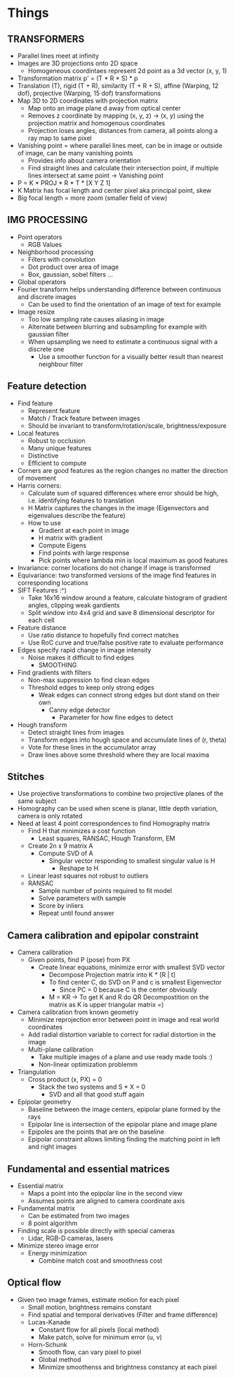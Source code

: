 # Things

## TRANSFORMERS

* Parallel lines meet at infinity
* Images are 3D projections onto 2D space
    * Homogeneous coordintaes represent 2d point as a 3d vector (x, y, 1)
* Transformation matrix p' = (T * R * S) * p
* Translation (T), rigid (T + R), similarity (T + R + S), affine (Warping, 12 dof), projective (Warping, 15 dof) transformations
* Map 3D to 2D coordinates with projection matrix
    * Map onto an image plane d away from optical center
    * Removes z coordinate by mapping (x, y, z)  ->  (x, y) using the projection matrix and homogenous coordinates
    * Projection loses angles, distances from camera, all points along a ray map to same pixel
* Vanishing point = where parallel lines meet, can be in image or outside of image, can be many vanishing points
    * Provides info about camera orientation
    * Find straight lines and calculate their intersection point, if multiple lines intersect at same point -> Vanishing point
* P = K * PROJ * R * T * [X Y Z 1]
* K Matrix has focal length and center pixel aka principal point, skew
* Big focal length = more zoom (smaller field of view)

## IMG PROCESSING

* Point operators
    * RGB Values
* Neighborhood processing
    * Filters with convolution
    * Dot product over area of image
    * Box, gaussian, sobel filters ...
* Global operators
* Fourier transform helps understanding difference between continuous and discrete images
    * Can be used to find the orientation of an image of text for example
* Image resize
    * Too low sampling rate causes aliasing in image
    * Alternate between blurring and subsampling for example with gaussian filter
    * When upsampling we need to estimate a continuous signal with a discrete one
        * Use a smoother function for a visually better result than nearest neighbour filter

## Feature detection

* Find feature
    * Represent feature
    * Match / Track feature between images
    * Should be invariant to transform/rotation/scale, brightness/exposure
* Local features
    * Robust to occlusion
    * Many unique features
    * Distinctive
    * Efficient to compute
* Corners are good features as the region changes no matter the direction of movement
* Harris corners:
    * Calculate sum of squared differences where error should be high, i.e. identifying features to translation
    * H Matrix captures the changes in the image (Eigenvectors and eigenvalues describe the feature)
    * How to use
        * Gradient at each point in image
        * H matrix with gradient
        * Compute Eigens
        * Find points with large response
        * Pick points where lambda min is local maximum as good features
* Invariance: corner locations do not change if image is transformed
* Equivariance: two transformed versions of the image find features in corresponding locations
* SIFT Features :^)
    * Take 16x16 window around a feature, calculate histogram of gradient angles, clipping weak gardients
    * Split window into 4x4 grid and save 8 dimensional descriptor for each cell
* Feature distance
    * Use ratio distance to hopefully find correct matches
    * Use RoC curve and true/false positive rate to evaluate performance
* Edges specify rapid change in image intensity
    * Noise makes it difficult to find edges
        * SMOOTHING
* Find gradients with filters
    * Non-max suppression to find clean edges
    * Threshold edges to keep only strong edges
        * Weak edges can connect strong edges but dont stand on their own
            * Canny edge detector
                * Parameter for how fine edges to detect
* Hough transform
    * Detect straight lines from images
    * Transform edges into hough space and accumulate lines of (r, theta)
    * Vote for these lines in the accumulator array
    * Draw lines above some threshold where they are local maxima

## Stitches

* Use projective transformations to combine two projective planes of the same subject
* Homography can be used when scene is planar, little depth variation, camera is only rotated
* Need at least 4 point correspondences to find Homography matrix
    * Find H that minimizes a cost function
        * Least squares, RANSAC, Hough Transform, EM
    * Create 2n x 9 matrix A
        * Compute SVD of A
            * Singular vector responding to smallest singular value is H
                * Reshape to H
    * Linear least squares not robust to outliers
    * RANSAC
        * Sample number of points required to fit model
        * Solve parameters with sample
        * Score by inliers
        * Repeat until found answer

## Camera calibration and epipolar constraint

* Camera calibration
    * Given points, find P (pose) from PX
        * Create linear equations, minimize error with smallest SVD vector
            * Decompose Projection matrix into K * [R | t]
            * To find center C, do SVD on P and c is smallest Eigenvector
                * Since PC = 0 because C is the center obviously
            * M = KR -> To get K and R do QR Decompostition on the matrix as K is upper triangular matrix =)
* Camera calibration from known geometry
    * Minimize reprojection error between point in image and real world coordinates
    * Add radial distortion variable to correct for radial distortion in the image
    * Multi-plane calibration
        * Take multiple images of a plane and use ready made tools :)
        * Non-linear optimization problemm
* Triangulation
    * Cross product (x, PX) = 0
        * Stack the two systems and S * X = 0
            * SVD and all that good stuff again
* Epipolar geometry
    * Baseline between the image centers, epipolar plane formed by the rays
    * Epipolar line is intersection of the epipolar plane and image plane
    * Epipoles are the points that are on the baseline
    * Epipolar constraint allows limiting finding the matching point in left and right images

## Fundamental and essential matrices

* Essential matrix
    * Maps a point into the epipolar line in the second view
    * Assumes points are aligned to camera coordinate axis
* Fundamental matrix
    * Can be estimated from two images
    * 8 point algorithm
* Finding scale is possible directly with special cameras
    * Lidar, RGB-D cameras, lasers
* Minimize stereo image error
    * Energy minimization
        * Combine match cost and smoothness cost

## Optical flow

* Given two image frames, estimate motion for each pixel
    * Small motion, brightness remains constant
    * Find spatial and temporal derivatives (Filter and frame difference)
    * Lucas-Kanade
        * Constant flow for all pixels (local method)
        * Make patch, solve for minimum error (u, v)
    * Horn-Schunk
        * Smooth flow, can vary pixel to pixel
        * Global method
        * Minimize smoothenss and brightness constancy at each pixel